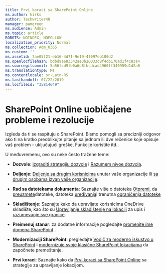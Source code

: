 ```yaml
---
title: Prvi koraci sa SharePoint Online
ms.author: kirks
author: Techwriter40
manager: pamgreen
ms.audience: Admin
ms.topic: article
ROBOTS: NOINDEX, NOFOLLOW
localization_priority: Normal
ms.collection: Adm_O365
ms.custom: ''
ms.assetid: 7ae05f21-eb16-4d71-9e19-4f097eb100d2
ms.openlocfilehash: bdbd9a683342ae3b20033c8f4db170ad1f4c83a4
ms.sourcegitcommit: 5a56fcd9fb0a6d8fbcdcad4960ff340959d1d2a0
ms.translationtype: MT
ms.contentlocale: sr-Latn-RS
ms.lasthandoff: 07/22/2019
ms.locfileid: "35814649"
---
```

# <a name="sharepoint-online-common-issues-and-resolutions"></a>SharePoint Online uobičajene probleme i rezolucije

Izgleda da ti se raspituju o SharePoint. Bismo pomogli sa precizniji odgovor ako ti na kratko preoblikujte pitanje sa jednom ili dve rečenice koje opisuje vaš problem - uključujući greške, Funkcije koristite itd.. 

U međuvremenu, ovo su neke često tražene teme:





- **Dozvole**: [izgraditi strategiju dozvole](https://docs.microsoft.com/sharepoint/default-sharepoint-groups) i [Razumem nivoe dozvola](https://docs.microsoft.com/sharepoint/understanding-permission-levels).

- **Deljenje**: [Deljenje sa drugim korisnicima](https://docs.microsoft.com/sharepoint/default-sharepoint-groups) unutar vaše organizacije ili [sa drugim osobama izvan vaše organizacije](https://docs.microsoft.com/sharepoint/external-sharing-overview).

- **Rad sa datotekama dokumenta**: Saznajte više o datoteka [Otpremi](https://support.office.com/article/Upload-a-folder-or-files-to-a-document-library-eb18fcba-c953-4d45-8d90-8da66edeacdb), da [preuzmete](https://support.office.com/article/Download-files-and-folders-from-OneDrive-or-SharePoint-5c7397b7-19c7-4893-84fe-d02e8fa5df05)datoteke, datoteka [uređivanja](https://support.office.com/article/Edit-a-document-in-a-document-library-02d8497f-1c13-4114-949a-b8466f639b07)i trenutna [ograničenja datoteke](https://support.office.com/article/invalid-file-names-and-file-types-in-onedrive-onedrive-for-business-and-sharepoint-64883a5d-228e-48f5-b3d2-eb39e07630fa?ui=en-US&amp;rs=en-US&amp;ad=US)

- **Skladištenje**: Saznajte kako da upravljate korisnicima OneDrive skladište</a>, kao što su [Upravljanje skladištenje na lokaciji](https://docs.microsoft.com/sharepoint/manage-site-collection-storage-limits) za upis i [razumevanje sve granice](https://docs.microsoft.com/office365/servicedescriptions/sharepoint-online-service-description/sharepoint-online-limits).

- **Preimenuj stanar**: za dodatne informacije pogledajte [promenite ime domena SharePoint](https://docs.microsoft.com/sharepoint/change-your-sharepoint-domain-name) .

- **Modernizaciji SharePoint**: pregledajte [Vodič za moderno iskustvo u SharePoint](https://docs.microsoft.com/sharepoint/guide-to-sharepoint-modern-experience) i [modernizuje svoje klasične SharePoint lokacijama](https://docs.microsoft.com/sharepoint/dev/transform/modernize-classic-sites) da započnete premeštanje.

- **Prvi koraci**: Saznajte kako da [Prvi koraci sa SharePoint Online](https://docs.microsoft.com/sharepoint/introduction) sa strategije za upravljanje lokacijom.